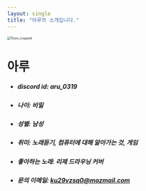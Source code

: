 ```yaml
---
layout: single
title: "아루의 소개입니다."
---
```




<img src="github.io/blob/master/poto2/11zon_cropped.png" alt="11zon_cropped" style="zoom: 50%;" />

# 아루

- ##### discord id: aru_0319

- ##### 나이: 비밀

- ##### 성별: 남성

- ##### 취미: 노래듣기, 컴퓨터에 대해 알아가는 것, 게임

- ##### 좋아하는 노래: 리제 드라우닝 커버

- ##### 문의 이메일: ku29vzsq0@mozmail.com
